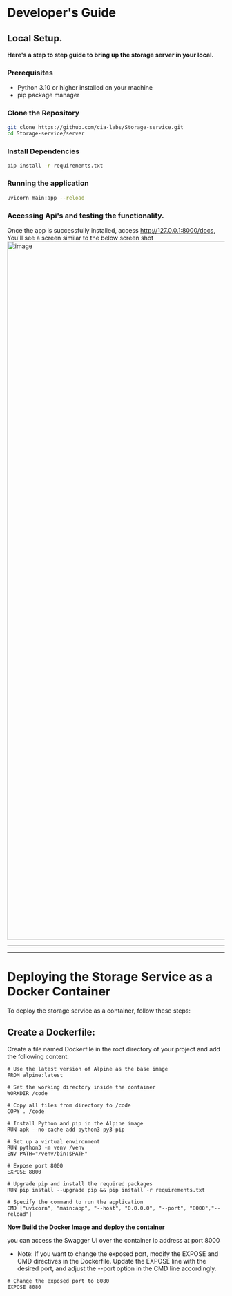 # Developer's Guide

## Local Setup.
**Here's a step to step guide to bring up the storage server in your local.** 

### Prerequisites

- Python 3.10 or higher installed on your machine
- pip package manager

### Clone the Repository

```bash
git clone https://github.com/cia-labs/Storage-service.git
cd Storage-service/server
```
### Install Dependencies

```bash
pip install -r requirements.txt
```

### Running the application

```bash
uvicorn main:app --reload
```
### Accessing Api's and testing the functionality. 

Once the app is successfully installed, access http://127.0.0.1:8000/docs, You'll see a screen similar to the below screen shot
<img width="1617" alt="image" src="https://github.com/cia-labs/Storage-service/assets/41864599/e8774034-5a50-4e82-9e4b-c3e84c47bdf9">

---
---

# Deploying the Storage Service as a Docker Container

To deploy the storage service as a container, follow these steps:

## **Create a Dockerfile:**

Create a file named Dockerfile in the root directory of your project and add the following content:
```docker
# Use the latest version of Alpine as the base image
FROM alpine:latest

# Set the working directory inside the container
WORKDIR /code

# Copy all files from directory to /code
COPY . /code

# Install Python and pip in the Alpine image
RUN apk --no-cache add python3 py3-pip

# Set up a virtual environment
RUN python3 -m venv /venv
ENV PATH="/venv/bin:$PATH"

# Expose port 8000
EXPOSE 8000

# Upgrade pip and install the required packages
RUN pip install --upgrade pip && pip install -r requirements.txt  

# Specify the command to run the application
CMD ["uvicorn", "main:app", "--host", "0.0.0.0", "--port", "8000","--reload"]

```
 **Now Build the Docker Image and deploy the container**

you can access the Swagger UI over the container ip address at port 8000

- Note: If you want to change the exposed port, modify the EXPOSE and CMD directives in the Dockerfile. Update the EXPOSE line with the desired port, and adjust the --port option in the CMD line accordingly.

```docker
# Change the exposed port to 8080
EXPOSE 8080


